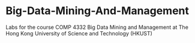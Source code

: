 # Big-Data-Mining-And-Management

Labs for the course COMP 4332 Big Data Mining and Management at The Hong Kong University of Science and Technology (HKUST)
